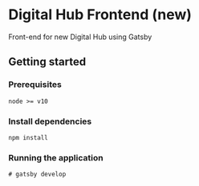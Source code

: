 # Digital Hub Frontend (new)

Front-end for new Digital Hub using Gatsby

## Getting started

### Prerequisites

    node >= v10

### Install dependencies

    npm install

### Running the application

    # gatsby develop
